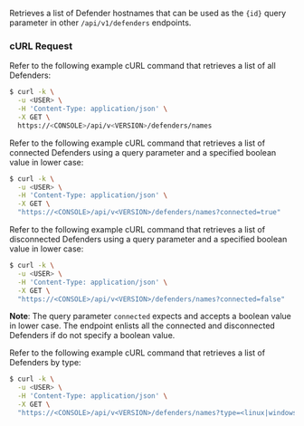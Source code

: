 Retrieves a list of Defender hostnames that can be used as the `{id}` query parameter in other `/api/v1/defenders` endpoints.

### cURL Request

Refer to the following example cURL command that retrieves a list of all Defenders:

```bash
$ curl -k \
  -u <USER> \
  -H 'Content-Type: application/json' \
  -X GET \
  https://<CONSOLE>/api/v<VERSION>/defenders/names
```

Refer to the following example cURL command that retrieves a list of connected Defenders using a query parameter and a specified boolean value in lower case:

```bash
$ curl -k \
  -u <USER> \
  -H 'Content-Type: application/json' \
  -X GET \
  "https://<CONSOLE>/api/v<VERSION>/defenders/names?connected=true"
```

Refer to the following example cURL command that retrieves a list of disconnected Defenders using a query parameter and a specified boolean value in lower case:

```bash
$ curl -k \
  -u <USER> \
  -H 'Content-Type: application/json' \
  -X GET \
  "https://<CONSOLE>/api/v<VERSION>/defenders/names?connected=false"
```
**Note**: The query parameter `connected` expects and accepts a boolean value in lower case. 
The endpoint enlists all the connected and disconnected Defenders if do not specify a boolean value.

Refer to the following example cURL command that retrieves a list of Defenders by type:

```bash
$ curl -k \
  -u <USER> \
  -H 'Content-Type: application/json' \
  -X GET \
  "https://<CONSOLE>/api/v<VERSION>/defenders/names?type=<linux|windows|docker|...>"
```
